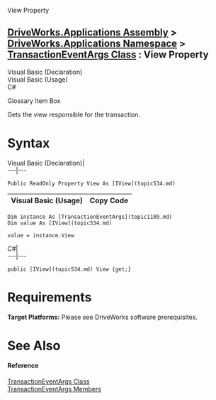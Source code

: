 View Property   
  
[DriveWorks.Applications Assembly](topic13.md) > [DriveWorks.Applications Namespace](topic16.md) > [TransactionEventArgs Class](topic1109.md) : View Property  
---  
  
Visual Basic (Declaration)    
Visual Basic (Usage)    
C# 

Glossary Item Box

Gets the view responsible for the transaction. 

# Syntax

Visual Basic (Declaration)|   
---|---  
      
    
    Public ReadOnly Property View As [IView](topic534.md)  
  
Visual Basic (Usage)| Copy Code  
---|---  
      
    
    Dim instance As [TransactionEventArgs](topic1109.md)
    Dim value As [IView](topic534.md)
     
    value = instance.View  
  
C#|   
---|---  
      
    
    public [IView](topic534.md) View {get;}  
  
# Requirements

**Target Platforms:** Please see DriveWorks software prerequisites.

# See Also

#### Reference

[TransactionEventArgs Class](topic1109.md)   
[TransactionEventArgs Members](topic1110.md)


